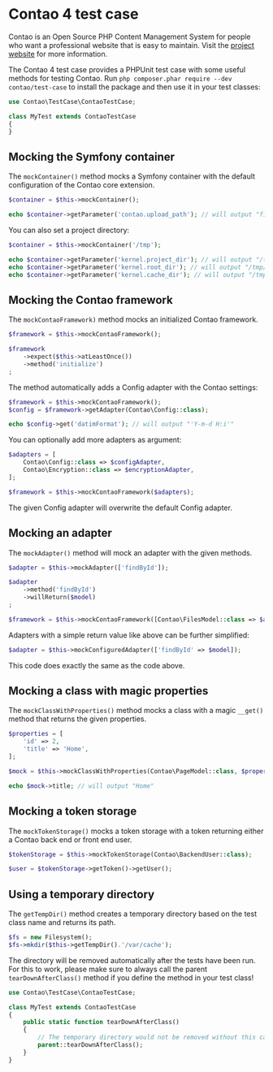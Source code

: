Contao 4 test case
==================

Contao is an Open Source PHP Content Management System for people who want a
professional website that is easy to maintain. Visit the [project website][1]
for more information.

The Contao 4 test case provides a PHPUnit test case with some useful methods
for testing Contao. Run `php composer.phar require --dev contao/test-case` to
install the package and then use it in your test classes:

```php
use Contao\TestCase\ContaoTestCase;

class MyTest extends ContaoTestCase
{
}
```


Mocking the Symfony container
-----------------------------

The `mockContainer()` method mocks a Symfony container with the default
configuration of the Contao core extension.

```php
$container = $this->mockContainer();

echo $container->getParameter('contao.upload_path'); // will output "files"
```

You can also set a project directory:

```php
$container = $this->mockContainer('/tmp');

echo $container->getParameter('kernel.project_dir'); // will output "/tmp"
echo $container->getParameter('kernel.root_dir'); // will output "/tmp/app"
echo $container->getParameter('kernel.cache_dir'); // will output "/tmp/var/cache"
```


Mocking the Contao framework
----------------------------

The `mockContaoFramework)` method mocks an initialized Contao framework.

```php
$framework = $this->mockContaoFramework();

$framework
    ->expect($this->atLeastOnce())
    ->method('initialize')
;
```

The method automatically adds a Config adapter with the Contao settings:

```php
$framework = $this->mockContaoFramework();
$config = $framework->getAdapter(Contao\Config::class);

echo $config->get('datimFormat'); // will output "'Y-m-d H:i'"
```

You can optionally add more adapters as argument:

```php
$adapters = [
    Contao\Config::class => $configAdapter,
    Contao\Encryption::class => $encryptionAdapter,
];

$framework = $this->mockContaoFramework($adapters);
```

The given Config adapter will overwrite the default Config adapter.


Mocking an adapter
------------------

The `mockAdapter()` method will mock an adapter with the given methods.

```php
$adapter = $this->mockAdapter(['findById']);

$adapter
    ->method('findById')
    ->willReturn($model)
;

$framework = $this->mockContaoFramework([Contao\FilesModel::class => $adapter]);
```

Adapters with a simple return value like above can be further simplified:

```php
$adapter = $this->mockConfiguredAdapter(['findById' => $model]);
```

This code does exactly the same as the code above.


Mocking a class with magic properties
-------------------------------------

The `mockClassWithProperties()` method mocks a class with a magic `__get()`
method that returns the given properties.

```php
$properties = [
    'id' => 2,
    'title' => 'Home',
];

$mock = $this->mockClassWithProperties(Contao\PageModel::class, $properties);

echo $mock->title; // will output "Home"
```


Mocking a token storage
-----------------------

The `mockTokenStorage()` mocks a token storage with a token returning either a
Contao back end or front end user.

```php
$tokenStorage = $this->mockTokenStorage(Contao\BackendUser::class);

$user = $tokenStorage->getToken()->getUser();
```


Using a temporary directory
---------------------------

The `getTempDir()` method creates a temporary directory based on the test class
name and returns its path.

```php
$fs = new Filesystem();
$fs->mkdir($this->getTempDir().'/var/cache');
```

The directory will be removed automatically after the tests have been run. For
this to work, please make sure to always call the parent `tearDownAfterClass()`
method if you define the method in your test class!

```php
use Contao\TestCase\ContaoTestCase;

class MyTest extends ContaoTestCase
{
    public static function tearDownAfterClass()
    {
        // The temporary directory would not be removed without this call!
        parent::tearDownAfterClass();
    }
}
```


[1]: https://contao.org
